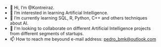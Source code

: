 - 👋 Hi, I’m @Kontreiraz.
- 👀 I’m interested in learning Artificial Intelligence. 
- 🌱 I’m currently learning SQL, R, Python, C++ and others techniques about AI. 
- 💞️ I'm looking to collaborate on different Artificial Intelligence projects from different segments of startups. 
- 📫 How to reach me beyound e-mail address: pedro_bmk@outlook.com

<!---
Kontreiraz/Kontreiraz is a ✨ special ✨ repository because its `README.md` (this file) appears on your GitHub profile.
You can click the Preview link to take a look at your changes.
--->
